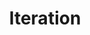 ---
title: "Iteration"

categories: ['']

tags: ['Iteration']

arabic: ['التكرار']

publishers: ['معجم مصطلحات التعلم الآلي والتعلم العميق وعلم البيانات']

types: "word"

slug: ""
---